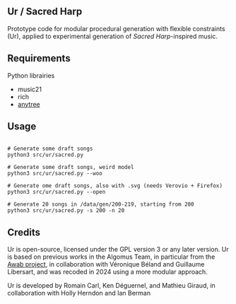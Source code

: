 

## Ur / Sacred Harp

Prototype code for modular procedural generation with flexible constraints (Ur), applied to experimental generation of *Sacred Harp*-inspired music.

## Requirements

Python librairies
- music21
- rich
- [anytree](https://anytree.readthedocs.io/en/latest/)

## Usage

```

# Generate some draft songs
python3 src/ur/sacred.py 

# Generate some draft songs, weird model
python3 src/ur/sacred.py --woo

# Generate ome draft songs, also with .svg (needs Verovio + Firefox)
python3 src/ur/sacred.py --open

# Generate 20 songs in /data/gen/200-219, starting from 200
python3 src/ur/sacred.py -s 200 -n 20
```

## Credits

Ur is open-source, licensed under the GPL version 3 or any later version. Ur is based on previous works in the Algomus Team, in particular from the [Awab project](http://algomus.fr/awab/), in collaboration with Véronique Béland and Guillaume Libersart, and was recoded in 2024 using a more modular approach.

Ur is developed by Romain Carl, Ken Déguernel, and Mathieu Giraud,
in collaboration with Holly Herndon and Ian Berman
